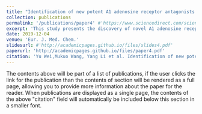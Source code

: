 ```yaml
---
title: "Identification of new potent A1 adenosine receptor antagonists using a multistage virtual screening approach."
collection: publications
permalink: '/publications/paper4' #'https://www.sciencedirect.com/science/article/abs/pii/S0223523419310888'
excerpt: 'This study presents the discovery of novel A1 adenosine receptor (A1AR) antagonists using a multistage virtual screening approach. By screening the ChemDiv library of 1,492,362 compounds, the researchers identified 22 potential hits, with 18 exhibiting nanomolar or low micromolar binding potency (Ki) in radioligand binding assays. Six compounds were further tested in a cAMP functional assay, revealing low micromolar antagonistic activity (pIC50 = 5.51–6.38) for A1AR. Notably, four compounds demonstrated high affinity (pKi = 6.11–7.13) and selectivity (>100-fold) for A1AR over A2AAR. Novelty analysis confirmed the uniqueness of these antagonists. Molecular docking and MD simulations supported the stability and specificity of the top three compounds (15, 20, 22) in the A1AR binding pocket, providing valuable insights for the development of A1AR-targeted drugs.'
date: 2019-12-04
venue: 'Eur. J. Med. Chem.'
slidesurl: #'http://academicpages.github.io/files/slides4.pdf'
paperurl: 'http://academicpages.github.io/files/paper4.pdf'
citation: 'Yu Wei,Mukuo Wang, Yang Li et al. Identification of new potent A1 adenosine receptor antagonists using a multistage virtual screening approach. Eur J Med Chem 2020, 187:111936.'
---
```


The contents above will be part of a list of publications, if the user clicks the link for the publication than the contents of section will be rendered as a full page, allowing you to provide more information about the paper for the reader. When publications are displayed as a single page, the contents of the above "citation" field will automatically be included below this section in a smaller font.
